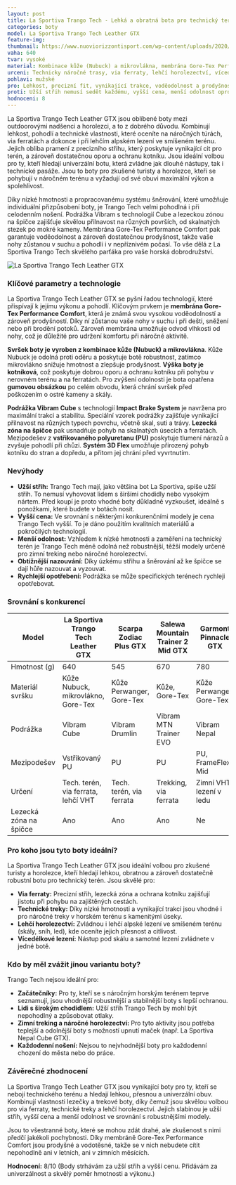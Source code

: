```yaml
---
layout: post
title: La Sportiva Trango Tech - Lehká a obratná bota pro technický terén
categories: boty
model: La Sportiva Trango Tech Leather GTX
feature-img: 
thumbnail: https://www.nuoviorizzontisport.com/wp-content/uploads/2020/09/news-la-sportiva-trango-tech-leather-gtx-1-2020.jpg
vaha: 640
tvar: vysoké
material: Kombinace kůže (Nubuck) a mikrovlákna, membrána Gore-Tex Performance Comfort
urceni: Technicky náročné trasy, via ferraty, lehčí horolezectví, vícedélkové lezení
pohlavi: mužské
pro: Lehkost, precizní fit, vynikající trakce, voděodolnost a prodyšnost, skvělá podpora kotníku, dobré i pro nástupy.
proti: Užší střih nemusí sedět každému, vyšší cena, menší odolnost oproti těžším modelům, obtížnější nazouvání, vyšší opotřebení.
hodnoceni: 8
---
```


La Sportiva Trango Tech Leather GTX jsou oblíbené boty mezi outdoorovými nadšenci a horolezci, a to z dobrého důvodu. Kombinují lehkost, pohodlí a technické vlastnosti, které oceníte na náročných túrách, via ferratách a dokonce i při lehčím alpském lezení ve smíšeném terénu. Jejich obliba pramení z precizního střihu, který poskytuje vynikající cit pro terén, a zároveň dostatečnou oporu a ochranu kotníku. Jsou ideální volbou pro ty, kteří hledají univerzální botu, která zvládne jak dlouhé nástupy, tak i technické pasáže. Jsou to boty pro zkušené turisty a horolezce, kteří se pohybují v náročném terénu a vyžadují od své obuvi maximální výkon a spolehlivost.

Díky nízké hmotnosti a propracovanému systému šněrování, které umožňuje individuální přizpůsobení boty, je Trango Tech velmi pohodlná i při celodenním nošení. Podrážka Vibram s technologií Cube a lezeckou zónou na špičce zajišťuje skvělou přilnavost na různých površích, od skalnatých stezek po mokré kameny. Membrána Gore-Tex Performance Comfort pak garantuje voděodolnost a zároveň dostatečnou prodyšnost, takže vaše nohy zůstanou v suchu a pohodlí i v nepříznivém počasí. To vše dělá z La Sportiva Trango Tech skvělého parťáka pro vaše horská dobrodružství.

![La Sportiva Trango Tech Leather GTX](https://res.cloudinary.com/dvwv5cne3/image/fetch/w_auto,h_450,c_fill,g_auto,f_auto,q_auto/https://www.nakaoutdoors.com.ar/img/articulos/2021/04/la_sportiva_trango_trk_leather_gtx_imagen9.jpg)

### **Klíčové parametry a technologie**

La Sportiva Trango Tech Leather GTX se pyšní řadou technologií, které přispívají k jejímu výkonu a pohodlí. Klíčovým prvkem je **membrána Gore-Tex Performance Comfort**, která je známá svou vysokou voděodolností a zároveň prodyšností. Díky ní zůstanou vaše nohy v suchu i při dešti, sněžení nebo při brodění potoků. Zároveň membrána umožňuje odvod vlhkosti od nohy, což je důležité pro udržení komfortu při náročné aktivitě.

**Svršek boty je vyroben z kombinace kůže (Nubuck) a mikrovlákna**. Kůže Nubuck je odolná proti oděru a poskytuje botě robustnost, zatímco mikrovlákno snižuje hmotnost a zlepšuje prodyšnost. **Výška boty je kotníková**, což poskytuje dobrou oporu a ochranu kotníku při pohybu v nerovném terénu a na ferratách. Pro zvýšení odolnosti je bota opatřena **gumovou obsázkou** po celém obvodu, která chrání svršek před poškozením o ostré kameny a skály.

**Podrážka Vibram Cube** s technologií **Impact Brake System** je navržena pro maximální trakci a stabilitu. Speciální vzorek podrážky zajišťuje vynikající přilnavost na různých typech povrchu, včetně skal, suti a trávy. **Lezecká zóna na špičce** pak usnadňuje pohyb na skalnatých úsecích a ferratách. Mezipodešev z **vstřikovaného polyuretanu (PU)** poskytuje tlumení nárazů a zvyšuje pohodlí při chůzi. **Systém 3D Flex** umožňuje přirozený pohyb kotníku do stran a dopředu, a přitom jej chrání před vyvrtnutím.

### **Nevýhody**

*   **Užší střih:** Trango Tech mají, jako většina bot La Sportiva, spíše užší střih. To nemusí vyhovovat lidem s širšími chodidly nebo vysokým nártem. Před koupí je proto vhodné boty důkladně vyzkoušet, ideálně s ponožkami, které budete v botách nosit.
*   **Vyšší cena:** Ve srovnání s některými konkurenčními modely je cena Trango Tech vyšší. To je dáno použitím kvalitních materiálů a pokročilých technologií.
*   **Menší odolnost:** Vzhledem k nízké hmotnosti a zaměření na technický terén je Trango Tech méně odolná než robustnější, těžší modely určené pro zimní treking nebo náročné horolezectví.
*    **Obtížnější nazouvání:** Díky úzkému střihu a šněrování až ke špičce se dají hůře nazouvat a vyzouvat.
*    **Rychlejší opotřebení:** Podrážka se může specifických terénech rychleji opotřebovat.

### **Srovnání s konkurencí**

| Model                     | La Sportiva Trango Tech Leather GTX | Scarpa Zodiac Plus GTX        | Salewa Mountain Trainer 2 Mid GTX | Garmont Pinnacle GTX       |
| ------------------------- | ----------------------------------- | ------------------------------ | --------------------------------- | --------------------------- |
| Hmotnost (g)             | 640                                | 545                           | 670                               | 780                        |
| Materiál svršku          | Kůže Nubuck, mikrovlákno, Gore-Tex | Kůže Perwanger, Gore-Tex       | Kůže, Gore-Tex                   | Kůže Perwanger, Gore-Tex   |
| Podrážka                 | Vibram Cube                         | Vibram Drumlin                  | Vibram MTN Trainer EVO             | Vibram Nepal               |
| Mezipodešev             | Vstřikovaný PU                      | PU                              | PU                                | PU, FrameFlex Mid       |
| Určení                    | Tech. terén, via ferrata, lehčí VHT | Tech. terén, via ferrata         | Trekking, via ferrata             | Zimní VHT, lezení v ledu |
| Lezecká zóna na špičce | Ano                                 | Ano                             | Ano                               | Ne                          |

### **Pro koho jsou tyto boty ideální?**

La Sportiva Trango Tech Leather GTX jsou ideální volbou pro zkušené turisty a horolezce, kteří hledají lehkou, obratnou a zároveň dostatečně robustní botu pro technický terén. Jsou skvělé pro:

*   **Via ferraty:** Precizní střih, lezecká zóna a ochrana kotníku zajišťují jistotu při pohybu na zajištěných cestách.
*   **Technické treky:** Díky nízké hmotnosti a vynikající trakci jsou vhodné i pro náročné treky v horském terénu s kamenitými úseky.
*   **Lehčí horolezectví:** Zvládnou i lehčí alpské lezení ve smíšeném terénu (skály, sníh, led), kde oceníte jejich přesnost a citlivost.
*   **Vícedélkové lezení:** Nástup pod skálu a samotné lezení zvládnete v jedné botě.

### **Kdo by měl zvážit jinou variantu boty?**

Trango Tech nejsou ideální pro:

*   **Začátečníky:** Pro ty, kteří se s náročným horským terénem teprve seznamují, jsou vhodnější robustnější a stabilnější boty s lepší ochranou.
*   **Lidi s širokým chodidlem:** Užší střih Trango Tech by mohl být nepohodlný a způsobovat otlaky.
*   **Zimní treking a náročné horolezectví:** Pro tyto aktivity jsou potřeba teplejší a odolnější boty s možností upnutí maček (např. La Sportiva Nepal Cube GTX).
*   **Každodenní nošení:** Nejsou to nejvhodnější boty pro každodenní chození do města nebo do práce.

### **Závěrečné zhodnocení**

La Sportiva Trango Tech Leather GTX jsou vynikající boty pro ty, kteří se nebojí technického terénu a hledají lehkou, přesnou a univerzální obuv. Kombinují vlastnosti lezečky a trekové boty, díky čemuž jsou skvělou volbou pro via ferraty, technické treky a lehčí horolezectví. Jejich slabinou je užší střih, vyšší cena a menší odolnost ve srovnání s robustnějšími modely.

Jsou to všestranné boty, které se mohou zdát drahé, ale zkušenost s nimi předčí jakékoli pochybnosti. Díky membráně Gore-Tex Performance Comfort jsou prodyšné a vodotěsné, takže se v nich nebudete cítit nepohodlně ani v letních, ani v zimních měsících.

**Hodnocení:** 8/10 (Body strhávám za užší střih a vyšší cenu. Přidávám za univerzálnost a skvělý poměr hmotnosti a výkonu.)
